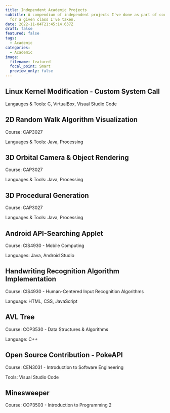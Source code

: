 ```yaml
---
title: Independent Academic Projects
subtitle: A compendium of independent projects I've done as part of coursework
  for a given class I've taken.
date: 2022-11-04T21:45:14.637Z
draft: false
featured: false
tags:
  - Academic
categories:
  - Academic
image:
  filename: featured
  focal_point: Smart
  preview_only: false
---
```

## Linux Kernel Modification - Custom System Call

Langauges & Tools: C, VirtualBox, Visual Studio Code

## 2D Random Walk Algorithm Visualization

Course: CAP3027

Languages & Tools: Java, Processing

## 3D Orbital Camera & Object Rendering

Course: CAP3027

Languages & Tools: Java, Processing

## 3D Procedural Generation

Course: CAP3027

Languages & Tools: Java, Processing

## Android API-Searching Applet

Course: CIS4930 - Mobile Computing

Languages: Java, Android Studio

## Handwriting Recognition Algorithm Implementation

Course: CIS4930 - Human-Centered Input Recognition Algorithms

Language: HTML, CSS, JavaScript

## AVL Tree

Course: COP3530 - Data Structures & Algorithms

Language: C++

## Open Source Contribution - PokeAPI

Course: CEN3031 - Introduction to Software Engineering

Tools: Visual Studio Code

## Minesweeper

Course: COP3503 - Introduction to Programming 2
